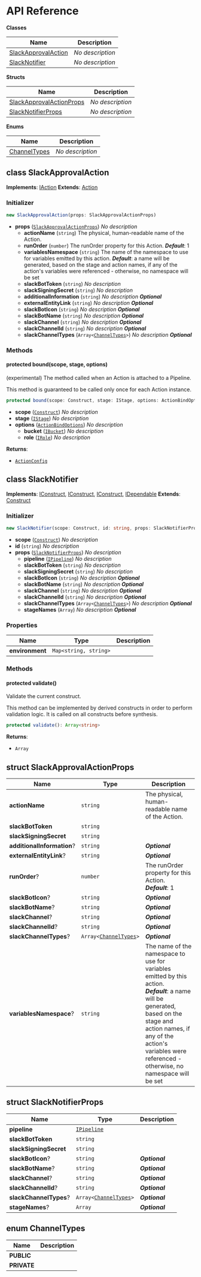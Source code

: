 # API Reference

**Classes**

Name|Description
----|-----------
[SlackApprovalAction](#cloudcomponents-cdk-codepipeline-slack-slackapprovalaction)|*No description*
[SlackNotifier](#cloudcomponents-cdk-codepipeline-slack-slacknotifier)|*No description*


**Structs**

Name|Description
----|-----------
[SlackApprovalActionProps](#cloudcomponents-cdk-codepipeline-slack-slackapprovalactionprops)|*No description*
[SlackNotifierProps](#cloudcomponents-cdk-codepipeline-slack-slacknotifierprops)|*No description*


**Enums**

Name|Description
----|-----------
[ChannelTypes](#cloudcomponents-cdk-codepipeline-slack-channeltypes)|*No description*



## class SlackApprovalAction  <a id="cloudcomponents-cdk-codepipeline-slack-slackapprovalaction"></a>



__Implements__: [IAction](#aws-cdk-aws-codepipeline-iaction)
__Extends__: [Action](#aws-cdk-aws-codepipeline-actions-action)

### Initializer




```ts
new SlackApprovalAction(props: SlackApprovalActionProps)
```

* **props** (<code>[SlackApprovalActionProps](#cloudcomponents-cdk-codepipeline-slack-slackapprovalactionprops)</code>)  *No description*
  * **actionName** (<code>string</code>)  The physical, human-readable name of the Action. 
  * **runOrder** (<code>number</code>)  The runOrder property for this Action. __*Default*__: 1
  * **variablesNamespace** (<code>string</code>)  The name of the namespace to use for variables emitted by this action. __*Default*__: a name will be generated, based on the stage and action names, if any of the action's variables were referenced - otherwise, no namespace will be set
  * **slackBotToken** (<code>string</code>)  *No description* 
  * **slackSigningSecret** (<code>string</code>)  *No description* 
  * **additionalInformation** (<code>string</code>)  *No description* __*Optional*__
  * **externalEntityLink** (<code>string</code>)  *No description* __*Optional*__
  * **slackBotIcon** (<code>string</code>)  *No description* __*Optional*__
  * **slackBotName** (<code>string</code>)  *No description* __*Optional*__
  * **slackChannel** (<code>string</code>)  *No description* __*Optional*__
  * **slackChannelId** (<code>string</code>)  *No description* __*Optional*__
  * **slackChannelTypes** (<code>Array<[ChannelTypes](#cloudcomponents-cdk-codepipeline-slack-channeltypes)></code>)  *No description* __*Optional*__


### Methods


#### protected bound(scope, stage, options) <a id="cloudcomponents-cdk-codepipeline-slack-slackapprovalaction-bound"></a>

(experimental) The method called when an Action is attached to a Pipeline.

This method is guaranteed to be called only once for each Action instance.

```ts
protected bound(scope: Construct, stage: IStage, options: ActionBindOptions): ActionConfig
```

* **scope** (<code>[Construct](#aws-cdk-core-construct)</code>)  *No description*
* **stage** (<code>[IStage](#aws-cdk-aws-codepipeline-istage)</code>)  *No description*
* **options** (<code>[ActionBindOptions](#aws-cdk-aws-codepipeline-actionbindoptions)</code>)  *No description*
  * **bucket** (<code>[IBucket](#aws-cdk-aws-s3-ibucket)</code>)  *No description* 
  * **role** (<code>[IRole](#aws-cdk-aws-iam-irole)</code>)  *No description* 

__Returns__:
* <code>[ActionConfig](#aws-cdk-aws-codepipeline-actionconfig)</code>



## class SlackNotifier  <a id="cloudcomponents-cdk-codepipeline-slack-slacknotifier"></a>



__Implements__: [IConstruct](#constructs-iconstruct), [IConstruct](#aws-cdk-core-iconstruct), [IConstruct](#constructs-iconstruct), [IDependable](#aws-cdk-core-idependable)
__Extends__: [Construct](#aws-cdk-core-construct)

### Initializer




```ts
new SlackNotifier(scope: Construct, id: string, props: SlackNotifierProps)
```

* **scope** (<code>[Construct](#aws-cdk-core-construct)</code>)  *No description*
* **id** (<code>string</code>)  *No description*
* **props** (<code>[SlackNotifierProps](#cloudcomponents-cdk-codepipeline-slack-slacknotifierprops)</code>)  *No description*
  * **pipeline** (<code>[IPipeline](#aws-cdk-aws-codepipeline-ipipeline)</code>)  *No description* 
  * **slackBotToken** (<code>string</code>)  *No description* 
  * **slackSigningSecret** (<code>string</code>)  *No description* 
  * **slackBotIcon** (<code>string</code>)  *No description* __*Optional*__
  * **slackBotName** (<code>string</code>)  *No description* __*Optional*__
  * **slackChannel** (<code>string</code>)  *No description* __*Optional*__
  * **slackChannelId** (<code>string</code>)  *No description* __*Optional*__
  * **slackChannelTypes** (<code>Array<[ChannelTypes](#cloudcomponents-cdk-codepipeline-slack-channeltypes)></code>)  *No description* __*Optional*__
  * **stageNames** (<code>Array<string></code>)  *No description* __*Optional*__



### Properties


Name | Type | Description 
-----|------|-------------
**environment** | <code>Map<string, string></code> | <span></span>

### Methods


#### protected validate() <a id="cloudcomponents-cdk-codepipeline-slack-slacknotifier-validate"></a>

Validate the current construct.

This method can be implemented by derived constructs in order to perform
validation logic. It is called on all constructs before synthesis.

```ts
protected validate(): Array<string>
```


__Returns__:
* <code>Array<string></code>



## struct SlackApprovalActionProps  <a id="cloudcomponents-cdk-codepipeline-slack-slackapprovalactionprops"></a>






Name | Type | Description 
-----|------|-------------
**actionName** | <code>string</code> | The physical, human-readable name of the Action.
**slackBotToken** | <code>string</code> | <span></span>
**slackSigningSecret** | <code>string</code> | <span></span>
**additionalInformation**? | <code>string</code> | __*Optional*__
**externalEntityLink**? | <code>string</code> | __*Optional*__
**runOrder**? | <code>number</code> | The runOrder property for this Action.<br/>__*Default*__: 1
**slackBotIcon**? | <code>string</code> | __*Optional*__
**slackBotName**? | <code>string</code> | __*Optional*__
**slackChannel**? | <code>string</code> | __*Optional*__
**slackChannelId**? | <code>string</code> | __*Optional*__
**slackChannelTypes**? | <code>Array<[ChannelTypes](#cloudcomponents-cdk-codepipeline-slack-channeltypes)></code> | __*Optional*__
**variablesNamespace**? | <code>string</code> | The name of the namespace to use for variables emitted by this action.<br/>__*Default*__: a name will be generated, based on the stage and action names, if any of the action's variables were referenced - otherwise, no namespace will be set



## struct SlackNotifierProps  <a id="cloudcomponents-cdk-codepipeline-slack-slacknotifierprops"></a>






Name | Type | Description 
-----|------|-------------
**pipeline** | <code>[IPipeline](#aws-cdk-aws-codepipeline-ipipeline)</code> | <span></span>
**slackBotToken** | <code>string</code> | <span></span>
**slackSigningSecret** | <code>string</code> | <span></span>
**slackBotIcon**? | <code>string</code> | __*Optional*__
**slackBotName**? | <code>string</code> | __*Optional*__
**slackChannel**? | <code>string</code> | __*Optional*__
**slackChannelId**? | <code>string</code> | __*Optional*__
**slackChannelTypes**? | <code>Array<[ChannelTypes](#cloudcomponents-cdk-codepipeline-slack-channeltypes)></code> | __*Optional*__
**stageNames**? | <code>Array<string></code> | __*Optional*__



## enum ChannelTypes  <a id="cloudcomponents-cdk-codepipeline-slack-channeltypes"></a>



Name | Description
-----|-----
**PUBLIC** |
**PRIVATE** |


